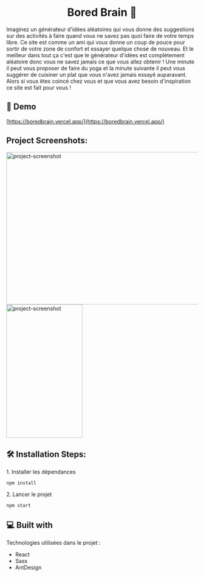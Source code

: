 <h1 align="center" id="title">Bored Brain 🧠</h1>

<p id="description">Imaginez un générateur d'idées aléatoires qui vous donne des suggestions sur des activités à faire quand vous ne savez pas quoi faire de votre temps libre. Ce site est comme un ami qui vous donne un coup de pouce pour sortir de votre zone de confort et essayer quelque chose de nouveau. Et le meilleur dans tout ça c'est que le générateur d'idées est complètement aléatoire donc vous ne savez jamais ce que vous allez obtenir ! Une minute il peut vous proposer de faire du yoga et la minute suivante il peut vous suggérer de cuisiner un plat que vous n'avez jamais essayé auparavant. Alors si vous êtes coincé chez vous et que vous avez besoin d'inspiration ce site est fait pour vous !</p>

<h2>🚀 Demo</h2>

[https://boredbrain.vercel.app/](https://boredbrain.vercel.app/)

<h2>Project Screenshots:</h2>

<img src="https://www.zupimages.net/up/23/12/ex9r.png" alt="project-screenshot" width="800" height="400/">

<img src="https://www.zupimages.net/up/23/12/wn6f.png" alt="project-screenshot" width="200" height="350/">

<h2>🛠️ Installation Steps:</h2>

<p>1. Installer les dépendances</p>

```
npm install
```

<p>2. Lancer le projet</p>

```
npm start
```

  
  
<h2>💻 Built with</h2>

Technologies utilisées dans le projet :

*   React
*   Sass
*   AntDesign
